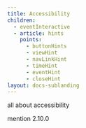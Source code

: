 ```yaml
---
title: Accessibility
children:
  - eventInteractive
  - article: hints
    points:
      - buttonHints
      - viewHint
      - navLinkHint
      - timeHint
      - eventHint
      - closeHint
layout: docs-sublanding
---
```


all about accessibility

mention 2.10.0
